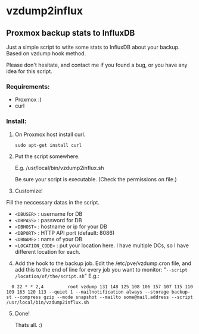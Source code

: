 # vzdump2influx
## Proxmox backup stats to InfluxDB ##

Just a simple script to wtite some stats to InfluxDB about your backup. Based on vzdump hook method.

Please don't hesitate, and contact me if you found a bug, or you have any idea for this script.

### Requirements: ###
- Proxmox :)
- curl

### Install: ###
1. On Proxmox host install curl.

    `sudo apt-get install curl`
  
2. Put the script somewhere.

    E.g. /usr/local/bin/vzdump2influx.sh
  
    Be sure your script is executable. (Check the permissions on file.)
  
3. Customize!
  
  Fill the neccessary datas in the script.
  - `<DBUSER>` : username for DB
  - `<DBPASS>` : password for DB
  - `<DBHOST>` : hostname or ip for your DB
  - `<DBPORT>` : HTTP API port (default: 8086)
  - `<DBNAME>` : name of your DB
  - `<LOCATION_CODE>` : put your location here. I have multiple DCs, so I have different location for each.

4. Add the hook to the backup job.
    Edit the /etc/pve/vzdump.cron file, and add this to the end of line for every job you want to monitor: "`--script /location/of/the/script.sh`"
    E.g.:
  ```
    0 22 * * 2,4         root vzdump 131 148 125 108 106 157 107 115 110 109 163 120 113 --quiet 1 --mailnotification always --storage backup-st --compress gzip --mode snapshot --mailto some@mail.address --script /usr/local/bin/vzdump2influx.sh
```

5. Done!

    Thats all. :)

